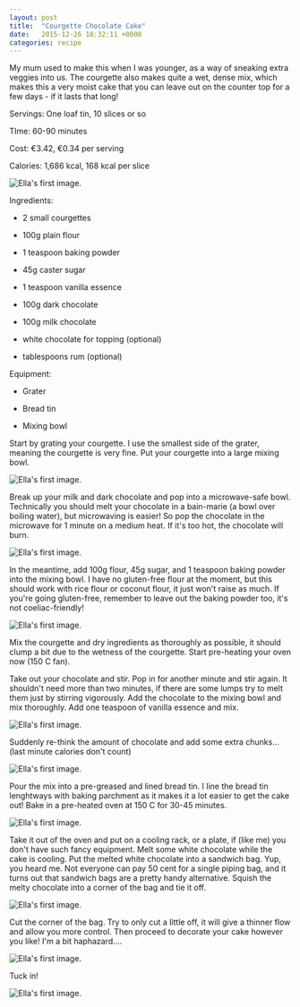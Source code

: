 ```yaml
---
layout: post
title:  "Courgette Chocolate Cake"
date:   2015-12-26 18:32:11 +0000
categories: recipe
---
```


My mum used to make this when I was younger, as a way of sneaking extra veggies into us. The courgette also makes quite a wet, dense mix, which makes this a very moist cake that you can leave out on the counter top for a few days - if it lasts that long!

Servings: One loaf tin, 10 slices or so

TIme: 60-90 minutes

Cost: €3.42, €0.34 per serving

Calories: 1,686 kcal, 168 kcal per slice

![Ella's first image.]({{site.url}}/assets/img_02_01.jpg "All the ingredients.")

Ingredients: 

  * 2 small courgettes

  * 100g plain flour

  * 1 teaspoon baking powder

  * 45g caster sugar

  * 1 teaspoon vanilla essence

  * 100g dark chocolate

  * 100g milk chocolate

  * white chocolate for topping (optional)

  * tablespoons rum (optional)

Equipment:

  * Grater

  * Bread tin 

  * Mixing bowl

Start by grating your courgette. I use the smallest side of the grater, meaning the courgette is very fine. Put your courgette into a large mixing bowl.

![Ella's first image.]({{site.url}}/assets/img_02_02.jpg "All the ingredients.")

Break up your milk and dark chocolate and pop into a microwave-safe bowl. Technically you should melt your chocolate in a bain-marie (a bowl over boiling water), but microwaving is easier! So pop the chocolate in the microwave for 1 minute on a medium heat. If it's too hot, the chocolate will burn. 

![Ella's first image.]({{site.url}}/assets/img_02_03.jpg "All the ingredients.")

In the meantime, add 100g flour, 45g sugar, and 1 teaspoon baking powder into the mixing bowl. I have no gluten-free flour at the moment, but this should work with rice flour or coconut flour, it just won't raise as much. If you're going gluten-free, remember to leave out the baking powder too, it's not coeliac-friendly! 

![Ella's first image.]({{site.url}}/assets/img_02_04.jpg "All the ingredients.")

Mix the courgette and dry ingredients as thoroughly as possible, it should clump a bit due to the wetness of the courgette. Start pre-heating your oven now (150 C fan).

Take out your chocolate and stir. Pop in for another minute and stir again. It shouldn't need more than two minutes, if there are some lumps try to melt them just by stirring vigorously. Add the chocolate to the mixing bowl and mix thoroughly. Add one teaspoon of vanilla essence and mix.

![Ella's first image.]({{site.url}}/assets/img_02_05.jpg "All the ingredients.")

Suddenly re-think the amount of chocolate and add some extra chunks... (last minute calories don't count)

![Ella's first image.]({{site.url}}/assets/img_02_06.jpg "All the ingredients.")

Pour the mix into a pre-greased and lined bread tin. I line the bread tin lenghtways with baking parchment as it makes it a lot easier to get the cake out! Bake in a pre-heated oven at 150 C for 30-45 minutes.

![Ella's first image.]({{site.url}}/assets/img_02_07.jpg "All the ingredients.")

Take it out of the oven and put on a cooling rack, or a plate, if (like me) you don't have such fancy equipment. Melt some white chocolate while the cake is cooling. Put the melted white chocolate into a sandwich bag. Yup, you heard me. Not everyone can pay 50 cent for a single piping bag, and it turns out that sandwich bags are a pretty handy alternative. Squish the melty chocolate into a corner of the bag and tie it off.

![Ella's first image.]({{site.url}}/assets/img_02_08.jpg "All the ingredients.")

Cut the corner of the bag. Try to only cut a little off, it will give a thinner flow and allow you more control. Then proceed to decorate your cake however you like! I'm a bit haphazard....

![Ella's first image.]({{site.url}}/assets/img_02_09.jpg "All the ingredients.")

Tuck in!

![Ella's first image.]({{site.url}}/assets/img_02_10.jpg "All the ingredients.")

